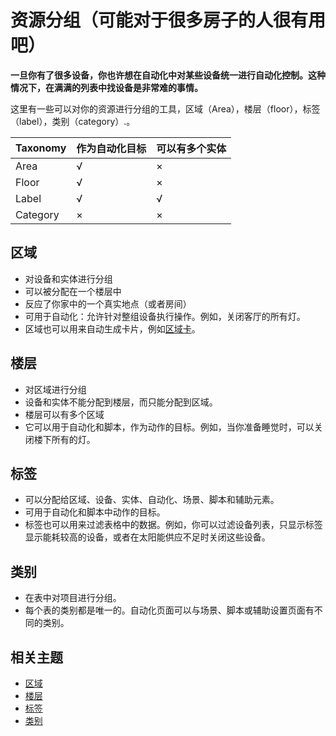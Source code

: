 # 资源分组（可能对于很多房子的人很有用吧）

**一旦你有了很多设备，你也许想在自动化中对某些设备统一进行自动化控制。这种情况下，在满满的列表中找设备是非常难的事情。**

这里有一些可以对你的资源进行分组的工具，区域（Area），楼层（floor），标签（label），类别（category）.。

| Taxonomy | 作为自动化目标 | 可以有多个实体 |
| :------- | :------------- | :------------- |
| Area     | √              | ×              |
| Floor    | √              | ×              |
| Label    | √              | √              |
| Category | ×              | ×              |



## 区域

- 对设备和实体进行分组
- 可以被分配在一个楼层中
- 反应了你家中的一个真实地点（或者房间）
- 可用于自动化：允许针对整组设备执行操作。例如，关闭客厅的所有灯。
- 区域也可以用来自动生成卡片，例如[区域卡](https://www.home-assistant.io/dashboards/area/)。



## 楼层

- 对区域进行分组
- 设备和实体不能分配到楼层，而只能分配到区域。
- 楼层可以有多个区域
- 它可以用于自动化和脚本，作为动作的目标。例如，当你准备睡觉时，可以关闭楼下所有的灯。



## 标签

- 可以分配给区域、设备、实体、自动化、场景、脚本和辅助元素。
- 可用于自动化和脚本中动作的目标。
- 标签也可以用来过滤表格中的数据。例如，你可以过滤设备列表，只显示标签显示能耗较高的设备，或者在太阳能供应不足时关闭这些设备。



## 类别

- 在表中对项目进行分组。
- 每个表的类别都是唯一的。自动化页面可以与场景、脚本或辅助设置页面有不同的类别。

## 相关主题

- [区域](https://www.home-assistant.io/docs/organizing/areas/)
- [楼层](https://www.home-assistant.io/docs/organizing/floors/)
- [标签](https://www.home-assistant.io/docs/organizing/labels/)
- [类别](https://www.home-assistant.io/docs/organizing/categories/)